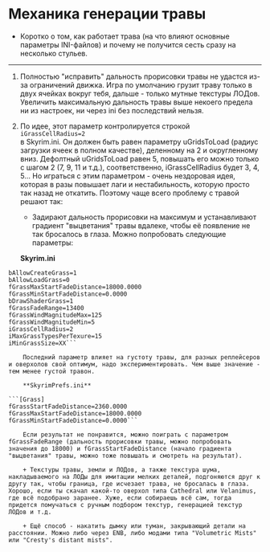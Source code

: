 # Механика генерации травы

+ Коротко о том, как работает трава (на что влияют основные параметры INI-файлов) и почему не получится сесть сразу на несколько стульев.

------

1) Полностью "исправить" дальность прорисовки травы не удастся из-за ограничений движка. Игра по умолчанию грузит траву только в двух ячейках вокруг тебя, дальше - только мутные текстуры ЛОДов. Увеличить максимальную дальность травы выше некоего предела ни из настроек, ни через ini без последствий нельзя.

2) По идее, этот параметр контролируется строкой  
`iGrassCellRadius=2`  
в Skyrim.ini. Он должен быть равен параметру uGridsToLoad (радиус загрузки ячеек в полном качестве), деленному на 2 и округленному вниз. Дефолтный uGridsToLoad равен 5, повышать его можно только с шагом 2 (7, 9, 11 и т.д.), соответственно, iGrassCellRadius будет 3, 4, 5... Но играться с этим параметром - очень нездоровая идея, которая в разы повышает лаги и нестабильность, которую просто так назад не откатить. Поэтому чаще всего проблему с травой решают так:

    + Задирают дальность прорисовки на максимум и устанавливают градиент "выцветания" травы вдалеке, чтобы её появление не так бросалось в глаза. Можно попробовать следующие параметры:

    **Skyrim.ini**

```[Grass]
bAllowCreateGrass=1
bAllowLoadGrass=0
fGrassMaxStartFadeDistance=18000.0000
fGrassMinStartFadeDistance=0.0000
bDrawShaderGrass=1
fGrassFadeRange=13400
fGrassWindMagnitudeMax=125
fGrassWindMagnitudeMin=5
iGrassCellRadius=2
iMaxGrassTypesPerTexure=15
iMinGrassSize=XX```

    Последний параметр влияет на густоту травы, для разных реплейсеров и оверхолов свой оптимум, надо экспериментировать. Чем выше значение - тем менее густой травон.

    **SkyrimPrefs.ini**

```[Grass]
fGrassStartFadeDistance=2360.0000
fGrassMaxStartFadeDistance=18000.0000
fGrassMinStartFadeDistance=0.0000```

    Если результат не понравится, можно поиграть с параметром fGrassFadeRange (дальность прорисовки травы, можно попробовать значения до 18000) и fGrassStartFadeDistance (начало градиента "выцветания" травы, можно тоже повышать и смотреть на результат).

    + Текстуры травы, земли и ЛОДов, а также текстура шума, накладываемого на ЛОДы для имитации мелких деталей, подгоняются друг к другу так, чтобы граница, где исчезает трава, не бросалась в глаза. Хорошо, если ты скачал какой-то оверхол типа Cathedral или Velanimus, где всё подобрано заранее. Хуже, если собираешь всё сам, тогда придется помучаться с ручным подбором текстур, генерацией текстур ЛОДов и т.д.

    + Ещё способ - накатить дымку или туман, закрывающий детали на расстоянии. Можно либо через ENB, либо модами типа "Volumetric Mists" или "Cresty's distant mists".
